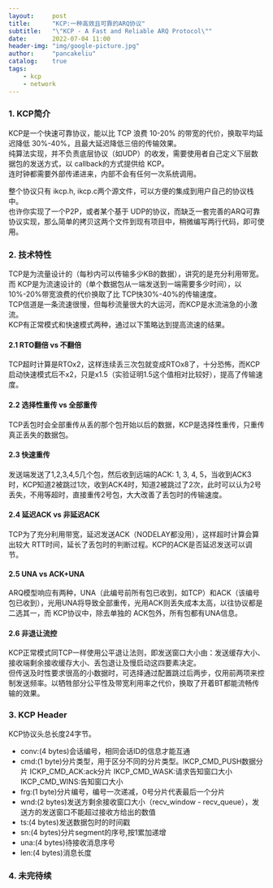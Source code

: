 ```yaml
---
layout:     post
title:      "KCP:一种高效且可靠的ARQ协议"
subtitle:   "\"KCP - A Fast and Reliable ARQ Protocol\""
date:       2022-07-04 11:00
header-img: "img/google-picture.jpg"
author:     "pancakeliu"
catalog:    true
tags:
    - kcp
    - network
---
```


### 1. KCP简介

KCP是一个快速可靠协议，能以比 TCP 浪费 10\-20% 的带宽的代价，换取平均延迟降低 30%\-40%，且最大延迟降低三倍的传输效果。  
纯算法实现，并不负责底层协议（如UDP）的收发，需要使用者自己定义下层数据包的发送方式，以 callback的方式提供给 KCP。  
连时钟都需要外部传递进来，内部不会有任何一次系统调用。

整个协议只有 ikcp\.h, ikcp\.c两个源文件，可以方便的集成到用户自己的协议栈中。  
也许你实现了一个P2P，或者某个基于 UDP的协议，而缺乏一套完善的ARQ可靠协议实现，那么简单的拷贝这两个文件到现有项目中，稍微编写两行代码，即可使用。

### 2. 技术特性

TCP是为流量设计的（每秒内可以传输多少KB的数据），讲究的是充分利用带宽。  
而 KCP是为流速设计的（单个数据包从一端发送到一端需要多少时间），以10%\-20%带宽浪费的代价换取了比 TCP快30%\-40%的传输速度。  
TCP信道是一条流速很慢，但每秒流量很大的大运河，而KCP是水流湍急的小激流。  
KCP有正常模式和快速模式两种，通过以下策略达到提高流速的结果。

#### 2.1 RTO翻倍 vs 不翻倍

TCP超时计算是RTOx2，这样连续丢三次包就变成RTOx8了，十分恐怖，而KCP启动快速模式后不x2，只是x1.5（实验证明1.5这个值相对比较好），提高了传输速度。

#### 2.2 选择性重传 vs 全部重传

TCP丢包时会全部重传从丢的那个包开始以后的数据，KCP是选择性重传，只重传真正丢失的数据包。

#### 2.3 快速重传

发送端发送了1,2,3,4,5几个包，然后收到远端的ACK: 1, 3, 4, 5，当收到ACK3时，KCP知道2被跳过1次，收到ACK4时，知道2被跳过了2次，此时可以认为2号丢失，不用等超时，直接重传2号包，大大改善了丢包时的传输速度。

#### 2.4 延迟ACK vs 非延迟ACK

TCP为了充分利用带宽，延迟发送ACK（NODELAY都没用），这样超时计算会算出较大 RTT时间，延长了丢包时的判断过程。KCP的ACK是否延迟发送可以调节。

#### 2.5 UNA vs ACK\+UNA

ARQ模型响应有两种，UNA（此编号前所有包已收到，如TCP）和ACK（该编号包已收到），光用UNA将导致全部重传，光用ACK则丢失成本太高，以往协议都是二选其一，而 KCP协议中，除去单独的 ACK包外，所有包都有UNA信息。

#### 2.6 非退让流控

KCP正常模式同TCP一样使用公平退让法则，即发送窗口大小由：发送缓存大小、接收端剩余接收缓存大小、丢包退让及慢启动这四要素决定。  
但传送及时性要求很高的小数据时，可选择通过配置跳过后两步，仅用前两项来控制发送频率。以牺牲部分公平性及带宽利用率之代价，换取了开着BT都能流畅传输的效果。

### 3. KCP Header

KCP协议头总长度24字节。

- conv:(4 bytes)会话编号，相同会话ID的信息才能互通
- cmd:(1 byte)分片类型，用于区分不同的分片类型。IKCP\_CMD\_PUSH数据分片 ICKP\_CMD\_ACK:ack分片 IKCP\_CMD\_WASK:请求告知窗口大小 IKCP\_CMD\_WINS:告知窗口大小
- frg:(1 byte)分片编号，编号一次递减，0号分片代表最后一个分片
- wnd:(2 bytes)发送方剩余接收窗口大小（recv_window - recv_queue），发送方的发送窗口不能超过接收方给出的数值
- ts:(4 bytes)发送数据包时的时间戳
- sn:(4 bytes)分片segment的序号,按1累加递增
- una:(4 bytes)待接收消息序号
- len:(4 bytes)消息长度

### 4. 未完待续
